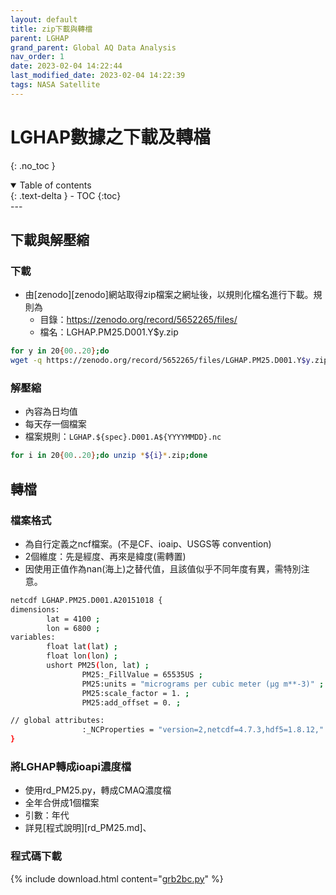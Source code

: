 ```yaml
---
layout: default
title: zip下載與轉檔
parent: LGHAP
grand_parent: Global AQ Data Analysis
nav_order: 1
date: 2023-02-04 14:22:44
last_modified_date: 2023-02-04 14:22:39
tags: NASA Satellite
---
```


# LGHAP數據之下載及轉檔
{: .no_toc }

<details open markdown="block">
  <summary>
    Table of contents
  </summary>
  {: .text-delta }
- TOC
{:toc}
</details>
---

## 下載與解壓縮

### 下載

- 由[zenodo][zenodo]網站取得zip檔案之網址後，以規則化檔名進行下載。規則為
  - 目錄：https://zenodo.org/record/5652265/files/
  - 檔名：LGHAP.PM25.D001.Y$y.zip

```bash
for y in 20{00..20};do 
wget -q https://zenodo.org/record/5652265/files/LGHAP.PM25.D001.Y$y.zip;done &
```

### 解壓縮

- 內容為日均值
- 每天存一個檔案
- 檔案規則：`LGHAP.${spec}.D001.A${YYYYMMDD}.nc`

```bash
for i in 20{00..20};do unzip *${i}*.zip;done
```

## 轉檔

### 檔案格式

- 為自行定義之ncf檔案。(不是CF、ioaip、USGS等 convention)
- 2個維度：先是經度、再來是緯度(需轉置)
- 因使用正值作為nan(海上)之替代值，且該值似乎不同年度有異，需特別注意。

```bash
netcdf LGHAP.PM25.D001.A20151018 {
dimensions:
        lat = 4100 ;
        lon = 6800 ;
variables:
        float lat(lat) ;
        float lon(lon) ;
        ushort PM25(lon, lat) ;
                PM25:_FillValue = 65535US ;
                PM25:units = "micrograms per cubic meter (μg m**-3)" ;
                PM25:scale_factor = 1. ;
                PM25:add_offset = 0. ;

// global attributes:
                :_NCProperties = "version=2,netcdf=4.7.3,hdf5=1.8.12," ;
}
```

### 將LGHAP轉成ioapi濃度檔

- 使用rd_PM25.py，轉成CMAQ濃度檔
- 全年合併成1個檔案
- 引數：年代
- 詳見[程式說明][rd_PM25.md]、

### 程式碼下載

{% include download.html content="[grb2bc.py](https://github.com/sinotec2/cmaq_relatives/blob/master/bcon/grb2bc.py)" %}